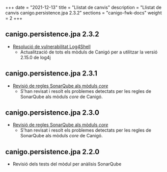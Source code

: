 +++
date        = "2021-12-13"
title       = "Llistat de canvis"
description = "Llistat de canvis canigo.persistence.jpa 2.3.2"
sections    = "canigo-fwk-docs"
weight		= 2
+++

## canigo.persistence.jpa 2.3.2

- [Resolució de vulnerabilitat Log4Shell](/noticies/2021-12-13-CAN-actualitzacio-canigo-3_4_7_3_6_1/)
   - Actualització de tots els mòduls de Canigó per a utilitzar la versió 2.15.0 de log4j

## canigo.persistence.jpa 2.3.1

- [Revisió de regles SonarQube als mòduls _core_](/noticies/2020-06-09-Revisio_regles_SonarQube_moduls_core/)
   - S'han revisat i resolt els problemes detectats per les regles de SonarQube als mòduls _core_ de Canigó.

## canigo.persistence.jpa 2.3.0

- [Revisió de regles SonarQube als mòduls _core_](/noticies/2020-06-09-Revisio_regles_SonarQube_moduls_core/)
   - S'han revisat i resolt els problemes detectats per les regles de SonarQube als mòduls _core_ de Canigó.

## canigo.persistence.jpa 2.2.0

- Revisió dels tests del mòdul per anàlisis SonarQube